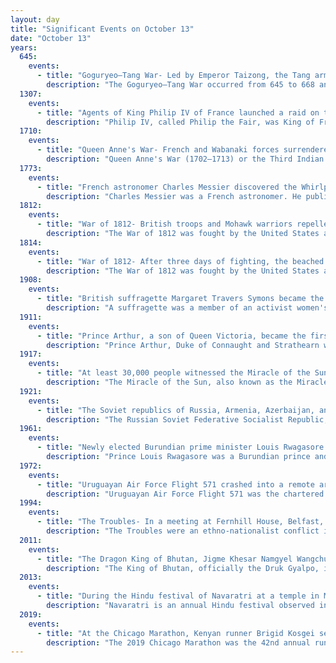 ```yaml
---
layout: day
title: "Significant Events on October 13"
date: "October 13"
years:
  645:
    events:
      - title: "Goguryeo–Tang War- Led by Emperor Taizong, the Tang army was forced to abandon a siege of Ansi Fortress."
        description: "The Goguryeo–Tang War occurred from 645 to 668 and was fought between Goguryeo and the Tang dynasty. During the course of the war, the two sides allied with various other states. Goguryeo successfully repulsed the invading Tang armies during the first Tang invasions of 645–648. After conquering Baekje in 660, Tang and Silla armies invaded Goguryeo from the north and south in 661, but were forced to withdraw in 662. In 666, Yeon Gaesomun died and Goguryeo became plagued by violent dissension, numerous defections, and widespread demoralization. The Tang–Silla alliance mounted a fresh invasion in the following year, aided by the defector Yeon Namsaeng. In late 668, exhausted from numerous military attacks and suffering from internal political chaos, Goguryeo and the remnants of Baekje army succumbed to the numerically superior armies of the Tang dynasty and Silla."
  1307:
    events:
      - title: "Agents of King Philip IV of France launched a raid on the Knights Templar at dawn, arresting many members, subsequently torturing them into giving false confessions and burning them at the stake."
        description: "Philip IV, called Philip the Fair, was King of France from 1285 to 1314. By virtue of his marriage with Joan I of Navarre, he was also King of Navarre and Count of Champagne as Philip I from 1284 to 1305. Although Philip was known to be handsome, hence the epithet le Bel, his rigid, autocratic, imposing, and inflexible personality gained him other nicknames, such as the Iron King. His fierce opponent Bernard Saisset, bishop of Pamiers, said of him- 'He is neither man nor beast. He is a statue.'"
  1710:
    events:
      - title: "Queen Anne's War- French and Wabanaki forces surrendered to end the Siege of Port Royal, giving the British permanent possession of Nova Scotia."
        description: "Queen Anne's War (1702–1713) or the Third Indian War was the second in a series of French and Indian Wars fought in North America involving the colonial empires of Great Britain, France, and Spain; it took place during the reign of Anne, Queen of Great Britain. In the United States, it is regarded as a standalone conflict under this name. Elsewhere it is usually viewed as the American theater of the War of the Spanish Succession. In France, it was known as the Second Intercolonial War."
  1773:
    events:
      - title: "French astronomer Charles Messier discovered the Whirlpool Galaxy (pictured), an interacting, grand design spiral galaxy located an estimated 31 million light-years away."
        description: "Charles Messier was a French astronomer. He published an astronomical catalogue consisting of 110 nebulae and star clusters, which came to be known as the Messier objects, referred to with the letter M and their number between 1 and 110. Messier's purpose for the catalogue was to help astronomical observers distinguish between permanent and transient visually diffuse objects in the sky."
  1812:
    events:
      - title: "War of 1812- British troops and Mohawk warriors repelled an American invasion from across the Niagara River at the Battle of Queenston Heights near Queenston, Ontario."
        description: "The War of 1812 was fought by the United States and its allies against the United Kingdom and its allies in North America. It began when the United States declared war on Britain on 18 June 1812. Although peace terms were agreed upon in the December 1814 Treaty of Ghent, the war did not officially end until the peace treaty was ratified by the United States Congress on 17 February 1815."
  1814:
    events:
      - title: "War of 1812- After three days of fighting, the beached U.S. Revenue Cutter Service vessel Eagle was captured by the Royal Navy."
        description: "The War of 1812 was fought by the United States and its allies against the United Kingdom and its allies in North America. It began when the United States declared war on Britain on 18 June 1812. Although peace terms were agreed upon in the December 1814 Treaty of Ghent, the war did not officially end until the peace treaty was ratified by the United States Congress on 17 February 1815."
  1908:
    events:
      - title: "British suffragette Margaret Travers Symons became the first woman to speak in the House of Commons when she escaped from her escort into the chamber and shouted at the assembly."
        description: "A suffragette was a member of an activist women's organisation in the early 20th century who, under the banner 'Votes for Women', fought for the right to vote in public elections in the United Kingdom. The term refers in particular to members of the British Women's Social and Political Union (WSPU), a women-only movement founded in 1903 by Emmeline Pankhurst, which engaged in direct action and civil disobedience. In 1906, a reporter writing in the Daily Mail coined the term suffragette for the WSPU, derived from suffragistα, in order to belittle the women advocating women's suffrage. The militants embraced the new name, even adopting it for use as the title of the newspaper published by the WSPU."
  1911:
    events:
      - title: "Prince Arthur, a son of Queen Victoria, became the first Governor General of Canada of royal descent, as well as the first Prince of Great Britain and Ireland to hold that position."
        description: "Prince Arthur, Duke of Connaught and Strathearn was the seventh child and third son of Queen Victoria of the United Kingdom and Prince Albert of Saxe-Coburg and Gotha. He served as Governor General of Canada, the tenth since Canadian Confederation and the only British prince to do so."
  1917:
    events:
      - title: "At least 30,000 people witnessed the Miracle of the Sun in the fields of Cova da Iria near Fátima, Portugal."
        description: "The Miracle of the Sun, also known as the Miracle of Fátima, is a series of events reported to have occurred miraculously on 13 October 1917, attended by a large crowd who had gathered in Fátima, Portugal, in response to a prophecy made by three shepherd children, Lúcia Santos and Francisco and Jacinta Marto. The prophecy was that the Virgin Mary, would appear and perform miracles on that date. Newspapers published testimony from witnesses who said that they had seen extraordinary solar activity, such as the Sun appearing to 'dance' or zig-zag in the sky, advance towards the Earth, or emit multicolored light and radiant colors. According to these reports, the event lasted approximately ten minutes."
  1921:
    events:
      - title: "The Soviet republics of Russia, Armenia, Azerbaijan, and Georgia signed the Treaty of Kars with the Grand National Assembly of Turkey, establishing the current borders between Turkey and the Caucasian states."
        description: "The Russian Soviet Federative Socialist Republic, previously known as the Russian Soviet Republic and the Russian Socialist Federative Soviet Republic, and unofficially as Soviet Russia, was an independent federal socialist state from 1917 to 1922, and afterwards the largest and most populous constituent republic of the Soviet Union (USSR) from 1922 to 1991, until becoming a sovereign part of the Soviet Union with priority of Russian laws over Union-level legislation in 1990 and 1991, the last two years of the existence of the USSR. The Russian SFSR was composed of sixteen smaller constituent units of autonomous republics, five autonomous oblasts, ten autonomous okrugs, six krais and forty oblasts. Russians formed the largest ethnic group. The capital of the Russian SFSR and the USSR as a whole was Moscow and the other major urban centers included Leningrad, Stalingrad, Novosibirsk, Sverdlovsk, Gorky and Kuybyshev. It was the first socialist state in history."
  1961:
    events:
      - title: "Newly elected Burundian prime minister Louis Rwagasore was assassinated by his political rivals."
        description: "Prince Louis Rwagasore was a Burundian prince and politician, who was the second prime minister of Burundi for two weeks, from 28 September 1961 until his assassination on 13 October."
  1972:
    events:
      - title: "Uruguayan Air Force Flight 571 crashed into a remote area in the Andes mountains near the border of Chile and Argentina; the 16 remaining survivors were not rescued until more than two months later."
        description: "Uruguayan Air Force Flight 571 was the chartered flight of a Fairchild FH-227D from Montevideo, Uruguay, to Santiago, Chile, that crashed in the Andes mountains in Argentina on 13 October 1972. The accident and subsequent survival became known as the Andes flight disaster and the Miracle of the Andes."
  1994:
    events:
      - title: "The Troubles- In a meeting at Fernhill House, Belfast, loyalist leader Gusty Spence announced that the Combined Loyalist Military Command would observe a ceasefire."
        description: "The Troubles were an ethno-nationalist conflict in Northern Ireland that lasted for about 30 years from the late 1960s to 1998. Also known internationally as the Northern Ireland conflict, it began in the late 1960s and is usually deemed to have ended with the Good Friday Agreement of 1998. Although the Troubles mostly took place in Northern Ireland, at times violence spilled over into parts of the Republic of Ireland, England, and mainland Europe."
  2011:
    events:
      - title: "The Dragon King of Bhutan, Jigme Khesar Namgyel Wangchuck (pictured) married Jetsun Pema at the Punakha Dzong."
        description: "The King of Bhutan, officially the Druk Gyalpo, is the constitutional monarch and head of state of the Kingdom of Bhutan. In the Dzongkha language, Bhutan is known as Drukyul which translates as 'The Land of the Thunder Dragon'. Thus, while kings of Bhutan are known as Druk Gyalpo, the Bhutanese people call themselves the Drukpa, meaning 'people of Druk (Bhutan)'."
  2013:
    events:
      - title: "During the Hindu festival of Navaratri at a temple in Madhya Pradesh, India, rumours about an impending bridge collapse caused a stampede that resulted in 115 deaths."
        description: "Navaratri is an annual Hindu festival observed in honor of the goddess Durga, an aspect of Adi Parashakti, the supreme goddess. It spans over nine nights, first in the month of Chaitra, and again in the month of Ashvin (September–October). It is observed for different reasons and celebrated differently in various parts of the Hindu Indian cultural sphere. Theoretically, there are four seasonal Navaratris. However, in practice, it is the post-monsoon autumn festival called Sharada Navaratri. There are 2 Gupta Navaratris or 'Secret Navaratris' as well, one starting on the Shukla Paksha Pratipada of the Magha Month and another starting in the Shukla Paksha Pratipada of Ashadha Month."
  2019:
    events:
      - title: "At the Chicago Marathon, Kenyan runner Brigid Kosgei set the current marathon world record for women running in a mixed-sex race."
        description: "The 2019 Chicago Marathon was the 42nd annual running of the Chicago Marathon held in Chicago, Illinois, United States on October 13, 2019. The men's race was won by Kenyan Lawrence Cherono in 2-05-45 while the women's was won by Kenyan Brigid Kosgei in 2-14-04, a world record by 81 seconds. The men's and women's wheelchair races were won by Daniel Romanchuk and Manuela Schär in 1-30-26 and 1-41-08, respectively. More than 45,000 runners completed the race."
---
```

